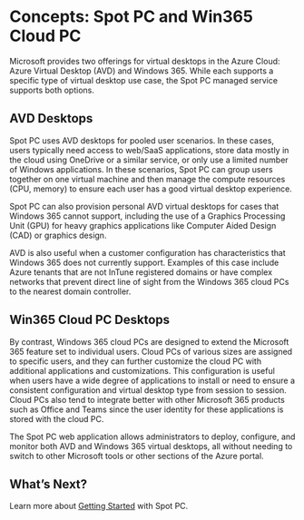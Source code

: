 # Concepts: Spot PC and Win365 Cloud PC
Microsoft provides two offerings for virtual desktops in the Azure Cloud: Azure Virtual Desktop (AVD) and Windows 365.  While each supports a specific type of virtual desktop use case, the Spot PC managed service supports both options.

## AVD Desktops
Spot PC uses AVD desktops for pooled user scenarios. In these cases, users typically need access to web/SaaS applications, store data mostly in the cloud using OneDrive or a similar service, or only use a limited number of Windows applications. In these scenarios, Spot PC can group users together on one virtual machine and then manage the compute resources (CPU, memory) to ensure each user has a good virtual desktop experience.   

Spot PC can also provision personal AVD virtual desktops for cases that Windows 365 cannot support, including the use of a Graphics Processing Unit (GPU) for heavy graphics applications like Computer Aided Design (CAD) or graphics design.   

AVD is also useful when a customer configuration has characteristics that Windows 365 does not currently support. Examples of this case include Azure tenants that are not InTune registered domains or have complex networks that prevent direct line of sight from the Windows 365 cloud PCs to the nearest domain controller.

## Win365 Cloud PC Desktops
By contrast, Windows 365 cloud PCs are designed to extend the Microsoft 365 feature set to individual users. Cloud PCs of various sizes are assigned to specific users, and they can further customize the cloud PC with additional applications and customizations. This configuration is useful when users have a wide degree of applications to install or need to ensure a consistent configuration and virtual desktop type from session to session.  Cloud PCs also tend to integrate better with other Microsoft 365 products such as Office and Teams since the user identity for these applications is stored with the cloud PC.

The Spot PC web application allows administrators to deploy, configure, and monitor both AVD and Windows 365 virtual desktops, all without needing to switch to other Microsoft tools or other sections of the Azure portal.

## What’s Next?

Learn more about [Getting Started](spot-pc/getting-started/) with Spot PC.

